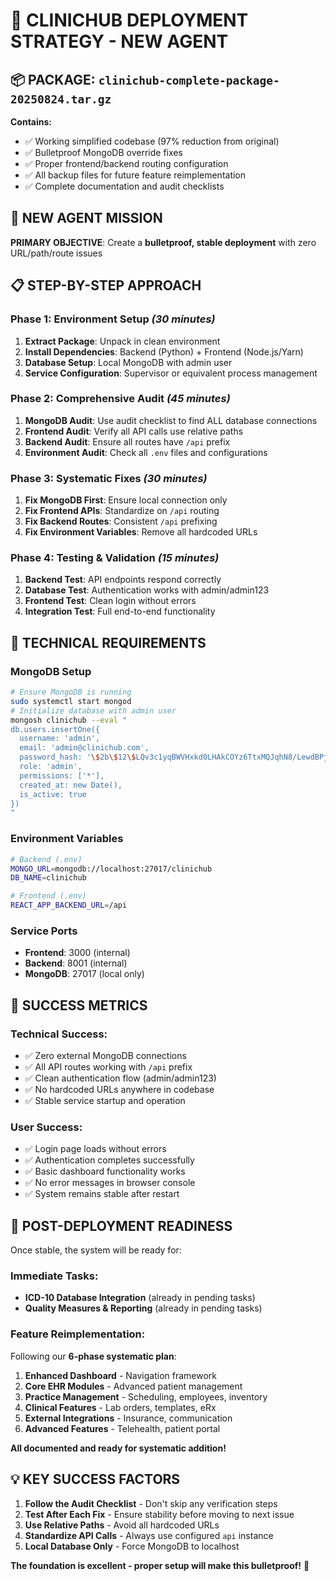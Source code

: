 # 🚀 CLINICHUB DEPLOYMENT STRATEGY - NEW AGENT

## 📦 PACKAGE: `clinichub-complete-package-20250824.tar.gz`

**Contains:**
- ✅ Working simplified codebase (97% reduction from original)
- ✅ Bulletproof MongoDB override fixes
- ✅ Proper frontend/backend routing configuration
- ✅ All backup files for future feature reimplementation
- ✅ Complete documentation and audit checklists

## 🎯 NEW AGENT MISSION

**PRIMARY OBJECTIVE**: Create a **bulletproof, stable deployment** with zero URL/path/route issues

## 📋 STEP-BY-STEP APPROACH

### **Phase 1: Environment Setup** *(30 minutes)*
1. **Extract Package**: Unpack in clean environment
2. **Install Dependencies**: Backend (Python) + Frontend (Node.js/Yarn)
3. **Database Setup**: Local MongoDB with admin user
4. **Service Configuration**: Supervisor or equivalent process management

### **Phase 2: Comprehensive Audit** *(45 minutes)*
1. **MongoDB Audit**: Use audit checklist to find ALL database connections
2. **Frontend Audit**: Verify all API calls use relative paths
3. **Backend Audit**: Ensure all routes have `/api` prefix
4. **Environment Audit**: Check all `.env` files and configurations

### **Phase 3: Systematic Fixes** *(30 minutes)*
1. **Fix MongoDB First**: Ensure local connection only
2. **Fix Frontend APIs**: Standardize on `/api` routing
3. **Fix Backend Routes**: Consistent `/api` prefixing
4. **Fix Environment Variables**: Remove all hardcoded URLs

### **Phase 4: Testing & Validation** *(15 minutes)*
1. **Backend Test**: API endpoints respond correctly
2. **Database Test**: Authentication works with admin/admin123
3. **Frontend Test**: Clean login without errors
4. **Integration Test**: Full end-to-end functionality

## 🔧 TECHNICAL REQUIREMENTS

### **MongoDB Setup**
```bash
# Ensure MongoDB is running
sudo systemctl start mongod
# Initialize database with admin user
mongosh clinichub --eval "
db.users.insertOne({
  username: 'admin',
  email: 'admin@clinichub.com',
  password_hash: '\$2b\$12\$LQv3c1yqBWVHxkd0LHAkCOYz6TtxMQJqhN8/LewdBPj6QOGhk6jHW',
  role: 'admin',
  permissions: ['*'],
  created_at: new Date(),
  is_active: true
})
"
```

### **Environment Variables**
```bash
# Backend (.env)
MONGO_URL=mongodb://localhost:27017/clinichub
DB_NAME=clinichub

# Frontend (.env)  
REACT_APP_BACKEND_URL=/api
```

### **Service Ports**
- **Frontend**: 3000 (internal)
- **Backend**: 8001 (internal)
- **MongoDB**: 27017 (local only)

## 🎯 SUCCESS METRICS

### **Technical Success:**
- ✅ Zero external MongoDB connections
- ✅ All API routes working with `/api` prefix
- ✅ Clean authentication flow (admin/admin123)
- ✅ No hardcoded URLs anywhere in codebase
- ✅ Stable service startup and operation

### **User Success:**
- ✅ Login page loads without errors
- ✅ Authentication completes successfully  
- ✅ Basic dashboard functionality works
- ✅ No error messages in browser console
- ✅ System remains stable after restart

## 🚀 POST-DEPLOYMENT READINESS

Once stable, the system will be ready for:

### **Immediate Tasks**:
- **ICD-10 Database Integration** (already in pending tasks)
- **Quality Measures & Reporting** (already in pending tasks)

### **Feature Reimplementation**:
Following our **6-phase systematic plan**:
1. **Enhanced Dashboard** - Navigation framework
2. **Core EHR Modules** - Advanced patient management
3. **Practice Management** - Scheduling, employees, inventory
4. **Clinical Features** - Lab orders, templates, eRx
5. **External Integrations** - Insurance, communication
6. **Advanced Features** - Telehealth, patient portal

**All documented and ready for systematic addition!**

## 💡 KEY SUCCESS FACTORS

1. **Follow the Audit Checklist** - Don't skip any verification steps
2. **Test After Each Fix** - Ensure stability before moving to next issue
3. **Use Relative Paths** - Avoid all hardcoded URLs
4. **Standardize API Calls** - Always use configured `api` instance
5. **Local Database Only** - Force MongoDB to localhost

**The foundation is excellent - proper setup will make this bulletproof!** 🎯